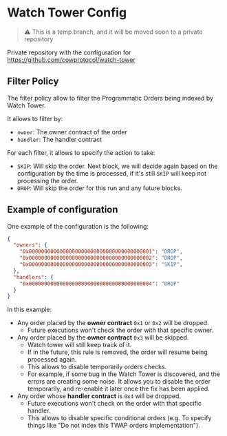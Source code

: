 # Watch Tower Config
> ⚠️ This is a temp branch, and it will be moved soon to a private repository

Private repository with the configuration for https://github.com/cowprotocol/watch-tower

## Filter Policy
The filter policy allow to filter the Programmatic Orders being indexed by Watch Tower.

It allows to filter by:
- `owner`: The owner contract of the order
- `handler`: The handler contract

For each filter, it allows to specify the action to take:
* `SKIP`: Will skip the order. Next block, we will decide again based on the configuration by the time is processed, if it's still `SKIP` will keep not processing the order.
* `DROP`:  Will skip the order for this run and any future blocks.

## Example of configuration
One example of the configuration is the following:
```json
{
  "owners": {
    "0x0000000000000000000000000000000000000001": "DROP",
    "0x0000000000000000000000000000000000000002": "DROP",
    "0x0000000000000000000000000000000000000003": "SKIP",
  },
  "handlers": {
    "0x0000000000000000000000000000000000000004": "DROP"
  }
}
```

In this example:
- Any order placed by the **owner contract** `0x1` or `0x2` will be dropped. 
  - Future executions won't check the order with that specific owner.
- Any order placed by the **owner contract** `0x3` will be skipped. 
   - Watch tower will still keep track of it.
   - If in the future, this rule is removed, the order will resume being processed again.
   - This allows to disable temporarily orders checks. 
   - For example, if some bug in the Watch Tower is discovered, and the errors are creating some noise. It allows you to disable the order temporarily, and re-enable it later once the fix has been applied.
- Any order whose **handler contract** is `0x4` will be dropped.
  - Future executions won't check on the order with that specific handler.
  - This allows to disable specific conditional orders (e.g. To specify things like "Do not index this TWAP orders implementation"). 